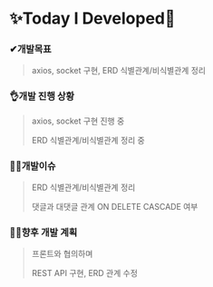 # ✨Today I Developed🤞



### ✔개발목표

> axios, socket 구현, ERD 식별관계/비식별관계 정리

### 👌개발 진행 상황

> axios, socket 구현 진행 중
>
> ERD 식별관계/비식별관계 정리 중

### 🤷‍♂️개발이슈

>  ERD 식별관계/비식별관계 정리
>
>  댓글과 대댓글 관계 ON DELETE CASCADE 여부

### 🐱‍🚀향후 개발 계획

>  프론트와 협의하며 
>
>  REST API 구현, ERD 관계 수정